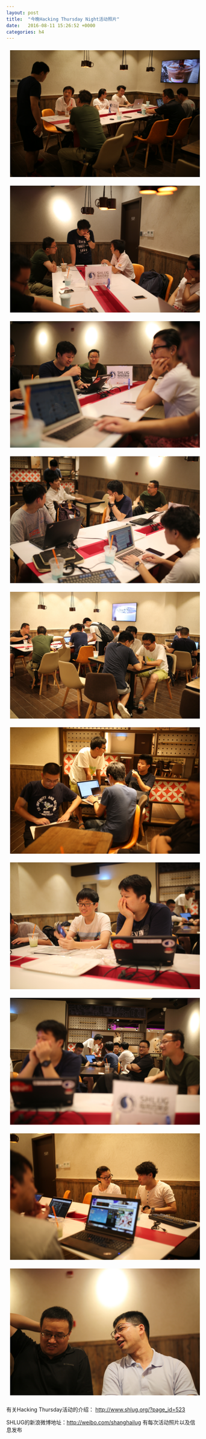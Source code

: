 ```yaml
---
layout: post
title:  "今晚Hacking Thursday Night活动照片"
date:   2016-08-11 15:26:52 +0000
categories: h4
---
```


[<img style='margin:10px;' src='https://raw.githubusercontent.com/shanghailug/res2016/master/g811.h4/g811_1956_0000+08.1920p.jpg'>](https://raw.githubusercontent.com/shanghailug/res2016/master/g811.h4/g811_1956_0000+08.JPG)
[<img style='margin:10px;' src='https://raw.githubusercontent.com/shanghailug/res2016/master/g811.h4/g811_1956_5100+08.1920p.jpg'>](https://raw.githubusercontent.com/shanghailug/res2016/master/g811.h4/g811_1956_5100+08.JPG)
[<img style='margin:10px;' src='https://raw.githubusercontent.com/shanghailug/res2016/master/g811.h4/g811_2006_0781+08.1920p.jpg'>](https://raw.githubusercontent.com/shanghailug/res2016/master/g811.h4/g811_2006_0781+08.JPG)
[<img style='margin:10px;' src='https://raw.githubusercontent.com/shanghailug/res2016/master/g811.h4/g811_2012_2700+08.1920p.jpg'>](https://raw.githubusercontent.com/shanghailug/res2016/master/g811.h4/g811_2012_2700+08.JPG)
[<img style='margin:10px;' src='https://raw.githubusercontent.com/shanghailug/res2016/master/g811.h4/g811_2016_2500+08.1920p.jpg'>](https://raw.githubusercontent.com/shanghailug/res2016/master/g811.h4/g811_2016_2500+08.JPG)
[<img style='margin:10px;' src='https://raw.githubusercontent.com/shanghailug/res2016/master/g811.h4/g811_2043_0000+08.1920p.jpg'>](https://raw.githubusercontent.com/shanghailug/res2016/master/g811.h4/g811_2043_0000+08.JPG)
[<img style='margin:10px;' src='https://raw.githubusercontent.com/shanghailug/res2016/master/g811.h4/g811_2043_3000+08.1920p.jpg'>](https://raw.githubusercontent.com/shanghailug/res2016/master/g811.h4/g811_2043_3000+08.JPG)
[<img style='margin:10px;' src='https://raw.githubusercontent.com/shanghailug/res2016/master/g811.h4/g811_2044_0100+08.1920p.jpg'>](https://raw.githubusercontent.com/shanghailug/res2016/master/g811.h4/g811_2044_0100+08.JPG)
[<img style='margin:10px;' src='https://raw.githubusercontent.com/shanghailug/res2016/master/g811.h4/g811_2045_3300+08.1920p.jpg'>](https://raw.githubusercontent.com/shanghailug/res2016/master/g811.h4/g811_2045_3300+08.JPG)
[<img style='margin:10px;' src='https://raw.githubusercontent.com/shanghailug/res2016/master/g811.h4/g811_2119_3600+08.1920p.jpg'>](https://raw.githubusercontent.com/shanghailug/res2016/master/g811.h4/g811_2119_3600+08.JPG)

有关Hacking Thursday活动的介绍：
http://www.shlug.org/?page_id=523

SHLUG的新浪微博地址：http://weibo.com/shanghailug 有每次活动照片以及信息发布



